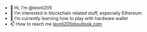 - 👋 Hi, I’m @leonli205
- 👀 I’m interested in blockchain related stuff, especially Ethereum
- 🌱 I’m currently learning how to play with hardware wallet
- 📫 How to reach me leonli205@outlook.com

<!---
leonli205/leonli205 is a ✨ special ✨ repository because its `README.md` (this file) appears on your GitHub profile.
You can click the Preview link to take a look at your changes.
--->

